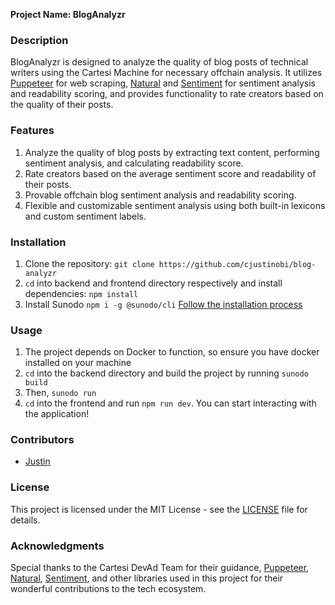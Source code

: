 **Project Name: BlogAnalyzr**

### Description
BlogAnalyzr is designed to analyze the quality of blog posts of technical writers using the Cartesi Machine for necessary offchain analysis. It utilizes [Puppeteer](https://pptr.dev) for web scraping, [Natural](https://naturalnode.github.io/natural/) and [Sentiment](https://github.com/thisandagain/sentiment) for sentiment analysis and readability scoring, and provides functionality to rate creators based on the quality of their posts.

### Features
1. Analyze the quality of blog posts by extracting text content, performing sentiment analysis, and calculating readability score.
2. Rate creators based on the average sentiment score and readability of their posts.
3. Provable offchain blog sentiment analysis and readability scoring.
4. Flexible and customizable sentiment analysis using both built-in lexicons and custom sentiment labels.


### Installation
1. Clone the repository: `git clone https://github.com/cjustinobi/blog-analyzr`
2. `cd` into backend and frontend directory respectively and install dependencies: `npm install`
3. Install Sunodo `npm i -g @sunodo/cli` [Follow the installation process](https://docs.sunodo.io/guide/introduction/installing)

### Usage
1. The project depends on Docker to function, so ensure you have docker installed on your machine
2. `cd` into the backend directory and build the project by running `sunodo build`
3. Then, `sunodo run`
4. `cd` into the frontend and run `npm run dev`. You can start interacting with the application!


### Contributors
- [Justin](https://github.com/cjustinobi)

### License
This project is licensed under the MIT License - see the [LICENSE](LICENSE) file for details.

### Acknowledgments
Special thanks to the Cartesi DevAd Team for their guidance, [Puppeteer](https://pptr.dev), [Natural](https://naturalnode.github.io/natural/), [Sentiment](https://github.com/thisandagain/sentiment), and other libraries used in this project for their wonderful contributions to the tech ecosystem.
